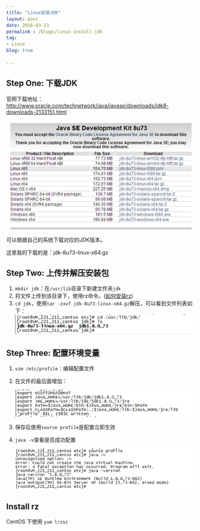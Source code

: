 ```yaml
---
title: "Linux安装JDK"
layout: post
date: 2016-03-23
permalink : /blogs/linux-install-jdk
tag:
- Linux
blog: true

---
```



## Step One: 下载JDK

官网下载地址：http://www.oracle.com/technetwork/java/javase/downloads/jdk8-downloads-2133151.html

![download-jdk](../assets/images/blogs/2016-03-23-download-jdk.png)

可以根据自己的系统下载对应的JDK版本。

这里我的下载的是：jdk-8u73-linux-x64.gz


## Step Two: 上传并解压安装包

1. `mkdir jdk`：在`/usr/lib`目录下新建文件夹`jdk`
2. 将文件上传到该目录下，使用rz命令。([如何安装rz](#install-rz))
3. `cd jdk`，使用`tar -zxvf jdk-8u73-linux-x64.gz`解压，可以看到文件列表如下：
![jdk-dir](../assets/images/blogs/2016-03-23-jdk-dir.png)


## Step Three: 配置环境变量

1. `vim /etc/profile`：编辑配置文件
2. 在文件的最后面增加：

	![jdk-enviroment](../assets/images/blogs/2016-03-23-jdk-enviroment.png)

3. 保存后使用`source profile`是配置立即生效
4. `java -v`查看是否成功配置
	
	![source-version](../assets/images/blogs/2016-03-23-source-version.png)

## Install rz

CentOS 下使用 `yum lrzsz`